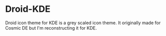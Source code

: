 # Droid-KDE
Droid icon theme for KDE is a grey scaled icon theme. It originally made for Cosmic DE but I'm reconstructing it for KDE.
